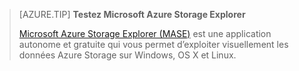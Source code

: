 > [AZURE.TIP] **Testez Microsoft Azure Storage Explorer**
> 
> [Microsoft Azure Storage Explorer (MASE)](../articles/vs-azure-tools-storage-manage-with-storage-explorer.md) est une application autonome et gratuite qui vous permet d’exploiter visuellement les données Azure Storage sur Windows, OS X et Linux.

<!---HONumber=AcomDC_0727_2016-->